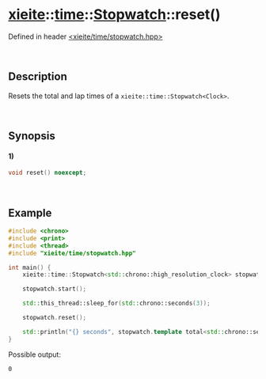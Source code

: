 # [xieite](../../../../../xieite.md)\:\:[time](../../../../../time.md)\:\:[Stopwatch<Clock>](../../../stopwatch.md)\:\:reset\(\)
Defined in header [<xieite/time/stopwatch.hpp>](../../../../../../include/xieite/time/stopwatch.hpp)

&nbsp;

## Description
Resets the total and lap times of a `xieite::time::Stopwatch<Clock>`.

&nbsp;

## Synopsis
#### 1)
```cpp
void reset() noexcept;
```

&nbsp;

## Example
```cpp
#include <chrono>
#include <print>
#include <thread>
#include "xieite/time/stopwatch.hpp"

int main() {
    xieite::time::Stopwatch<std::chrono::high_resolution_clock> stopwatch;

    stopwatch.start();

    std::this_thread::sleep_for(std::chrono::seconds(3));

    stopwatch.reset();

    std::println("{} seconds", stopwatch.template total<std::chrono::seconds>().count());
}
```
Possible output:
```
0
```
